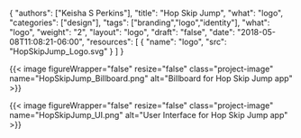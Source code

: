 {
	"authors": ["Keisha S Perkins"],
	"title": "Hop Skip Jump",
	"what": "logo",
	"categories": ["design"],
	"tags": ["branding","logo","identity"],
	"what": "logo",
	"weight": "2",
	"layout": "logo",
	"draft": "false",
	"date": "2018-05-08T11:08:21-06:00",
	"resources": [
	      {
	         "name": "logo",
	         "src": "HopSkipJump_Logo.svg"
	      }
	    ]
}

{{< image figureWrapper="false" resize="false"  class="project-image" name="HopSkipJump_Billboard.png" alt="Billboard for Hop Skip Jump app" >}}

{{< image figureWrapper="false" resize="false"  class="project-image" name="HopSkipJump_UI.png" alt="User Interface for Hop Skip Jump app" >}}

